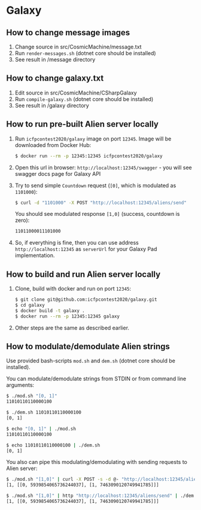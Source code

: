 # Galaxy

## How to change message images

1. Change source in src/CosmicMachine/message.txt
2. Run `render-messages.sh` (dotnet core should be installed)
3. See result in /message directory
 
## How to change galaxy.txt

1. Edit source in src/CosmicMachine/CSharpGalaxy
2. Run `compile-galaxy.sh` (dotnet core should be installed)
3. See result in /galaxy directory

## How to run pre-built Alien server locally

1. Run `icfpcontest2020/galaxy` image on port `12345`. Image will be downloaded from Docker Hub:

   ```bash
   $ docker run --rm -p 12345:12345 icfpcontest2020/galaxy
   ```

2. Open this url in browser: `http://localhost:12345/swagger` - you
   will see swagger docs page for Galaxy API
   
3. Try to send simple `Countdown` request (`[0]`, which is modulated as `1101000`):
   ```bash
   $ curl -d "1101000" -X POST "http://localhost:12345/aliens/send"
   ```
   
   You should see modulated response `[1,0]` (success, countdown is zero):
   ```bash
   11011000011101000
   ```    
   
4. So, if everything is fine, then you can use address `http://localhost:12345`
   as `serverUrl` for your Galaxy Pad implementation.

## How to build and run Alien server locally

1. Clone, build with docker and run on port `12345`:

   ```bash
   $ git clone git@github.com:icfpcontest2020/galaxy.git
   $ cd galaxy
   $ docker build -t galaxy .
   $ docker run --rm -p 12345:12345 galaxy
   ```

2. Other steps are the same as described earlier.
   
## How to modulate/demodulate Alien strings

Use provided bash-scripts `mod.sh` and `dem.sh` (dotnet core should be installed).

You can modulate/demodulate strings from STDIN or from command line arguments:
```bash
$ ./mod.sh "[0, 1]"
11010110110000100

$ ./dem.sh 11010110110000100
[0, 1]

$ echo "[0, 1]" | ./mod.sh
11010110110000100

$ echo 11010110110000100 | ./dem.sh
[0, 1]
```

You also can pipe this modulating/demodulating with sending requests to Alien server:

```bash
$ ./mod.sh "[1,0]" | curl -X POST -s -d @- "http://localhost:12345/aliens/send" | ./dem.sh
[1, [[0, 5939854065736244037], [1, 7463090120749941785]]]

$ ./mod.sh "[1,0]" | http "http://localhost:12345/aliens/send" | ./dem.sh
[1, [[0, 5939854065736244037], [1, 7463090120749941785]]]
```